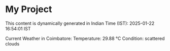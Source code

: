 # My Project

This content is dynamically generated in Indian Time (IST): 2025-01-22 16:54:01 IST


Current Weather in Coimbatore:
Temperature: 29.88 °C
Condition: scattered clouds
